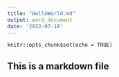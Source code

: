 ```yaml
---
title: "HelloWorld.md"
output: word_document
date: '2022-07-18'
---
```


```{r setup, include=FALSE}
knitr::opts_chunk$set(echo = TRUE)
```

## This is a markdown file

